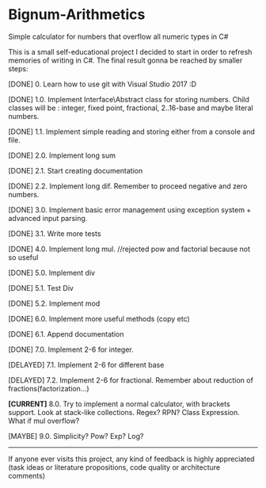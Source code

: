 ﻿# Bignum-Arithmetics #
Simple calculator for numbers that overflow all numeric types in C#

This is a small self-educational project I decided to start in order to refresh memories of writing in C#. The final result gonna be reached by smaller steps:

[DONE] 0. Learn how to use git with Visual Studio 2017 :D

[DONE] 1.0. Implement Interface\Abstract class for storing numbers. Child classes will be : integer, fixed point, fractional, 2..16-base and maybe literal numbers.

[DONE] 1.1. Implement simple reading and storing either from a console and file.

[DONE] 2.0. Implement long sum

[DONE] 2.1. Start creating documentation

[DONE] 2.2. Implement long dif. Remember to proceed negative and zero numbers.

[DONE] 3.0. Implement basic error management using exception system + advanced input parsing.

[DONE] 3.1. Write more tests

[DONE] 4.0. Implement long mul. //rejected pow and factorial because not so useful

[DONE] 5.0. Implement div

[DONE] 5.1. Test Div

[DONE] 5.2. Implement mod

[DONE] 6.0. Implement more useful methods (copy etc)

[DONE] 6.1. Append documentation

[DONE] 7.0. Implement 2-6 for integer.

[DELAYED] 7.1. Implement 2-6 for different base

[DELAYED] 7.2. Implement 2-6 for fractional. Remember about reduction of fractions(factorization...)

<b>[CURRENT]</b> 8.0. Try to implement a normal calculator, with brackets support. Look at stack-like collections. Regex? RPN? Class Expression. What if mul overflow?

[MAYBE] 9.0. Simplicity? Pow? Exp? Log?


----------

If anyone ever visits this project, any kind of feedback is highly appreciated (task ideas or literature propositions, code quality or architecture comments)
